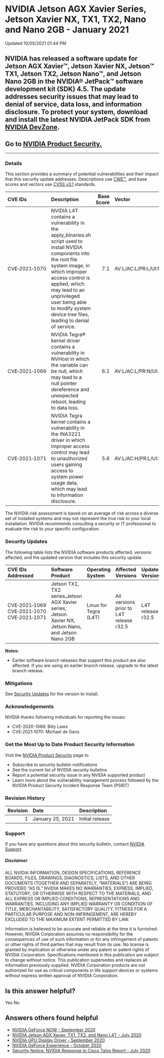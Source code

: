 

 NVIDIA Jetson AGX Xavier Series, Jetson Xavier NX, TX1, TX2, Nano and Nano 2GB - January 2021
================================================================================================================




 Updated 10/05/2021 01:44 PM



NVIDIA has released a software update for Jetson AGX Xavier™, Jetson Xavier NX, Jetson™ TX1, Jetson TX2, Jetson Nano™, and Jetson Nano 2GB in the NVIDIA® JetPack™ software development kit (SDK) 4.5. The update addresses security issues that may lead to denial of service, data loss, and information disclosure. To protect your system, download and install the latest NVIDIA JetPack SDK from [NVIDIA DevZone](https://developer.nvidia.com/embedded/downloads).
-------------------------------------------------------------------------------------------------------------------------------------------------------------------------------------------------------------------------------------------------------------------------------------------------------------------------------------------------------------------------------------------------------------------------------------------------------------------------


Go to [NVIDIA Product Security.](https://www.nvidia.com/security/)
------------------------------------------------------------------

 



---




### Details


This section provides a summary of potential vulnerabilities and their impact that this security update addresses. Descriptions use [CWE™](https://cwe.mitre.org/), and base scores and vectors use [CVSS v3.1](https://www.first.org/cvss/v3.1/user-guide) standards.


| CVE IDs | Description | Base Score | Vector |
|:--------------|:--------------------------------------------------------------------------------------------------------------------------------------------------------------------------------------------------------------------------------------------------------------------------------------------------------|-------------:|:------------------------------------|
| CVE‑2021‑1070 | NVIDIA L4T contains a vulnerability in the apply\_binaries.sh script used to install NVIDIA components into the root file system image, in which improper access control is applied, which may lead to an unprivileged user being able to modify system device tree files, leading to denial of service. | 7.1 | AV:L/AC:L/PR:L/UI:N/S:U/C:N/I:H/A:H |
| CVE‑2021‑1069 | NVIDIA Tegra® kernel driver contains a vulnerability in NVHost in which the variable can be null, which may lead to a null pointer dereference and unexpected reboot, leading to data loss. | 6.1 | AV:L/AC:L/PR:N/UI:N/S:U/C:N/I:L/A:H |
| CVE‑2021‑1071 | NVIDIA Tegra kernel contains a vulnerability in the INA3221 driver in which improper access control may lead to unauthorized users gaining access to system power usage data, which may lead to information disclosure. | 5.6 | AV:L/AC:H/PR:L/UI:N/S:C/C:H/I:N/A:N |
The NVIDIA risk assessment is based on an average of risk across a diverse set of installed systems and may not represent the true risk to your local installation. NVIDIA recommends consulting a security or IT professional to evaluate the risk to your specific configuration.


### Security Updates


The following table lists the NVIDIA software products affected, versions affected, and the updated version that includes this security update.


| CVE IDs Addressed | Software Product | Operating System | Affected Versions | Updated Version |
|:------------------------------------------|:----------------------------------------------------------------------------------------------------|:----------------------|:----------------------------------------|:------------------|
| CVE‑2021‑1069 CVE‑2021‑1070 CVE‑2021‑1071 | Jetson TX1, TX2 series,Jetson AGX Xavier series, Jetson Xavier NX, Jetson Nano, and Jetson Nano 2GB | Linux for Tegra (L4T) | All versions prior to L4T release r32.5 | L4T release r32.5 |
**Notes:**


* Earlier software branch releases that support this product are also affected. If you are using an earlier branch release, upgrade to the latest branch release.


### Mitigations


See [Security Updates](#security-updates) for the version to install.


### Acknowledgements


NVIDIA thanks following individuals for reporting the issues:


* CVE-2020-1069: Billy Laws
* CVE‑2021‑1070: Michael de Gans


### Get the Most Up to Date Product Security Information


Visit the [NVIDIA Product Security](https://www.nvidia.com/security) page to


* Subscribe to security bulletin notifications
* See the current list of NVIDIA security bulletins
* Report a potential security issue in any NVIDIA supported product
* Learn more about the vulnerability management process followed by the NVIDIA Product Security Incident Response Team (PSIRT)


### Revision History


| Revision | Date | Description |
|-----------:|:-----------------|:----------------|
| 1 | January 25, 2021 | Initial release |
### Support


If you have any questions about this security bulletin, contact [NVIDIA Support](https://www.nvidia.com/object/support.html).


##### Disclaimer


ALL NVIDIA INFORMATION, DESIGN SPECIFICATIONS, REFERENCE BOARDS, FILES, DRAWINGS, DIAGNOSTICS, LISTS, AND OTHER DOCUMENTS (TOGETHER AND SEPARATELY, “MATERIALS”) ARE BEING PROVIDED “AS IS.” NVIDIA MAKES NO WARRANTIES, EXPRESS, IMPLIED, STATUTORY, OR OTHERWISE WITH RESPECT TO THE MATERIALS, AND ALL EXPRESS OR IMPLIED CONDITIONS, REPRESENTATIONS AND WARRANTIES, INCLUDING ANY IMPLIED WARRANTY OR CONDITION OF TITLE, MERCHANTABILITY, SATISFACTORY QUALITY, FITNESS FOR A PARTICULAR PURPOSE AND NON-INFRINGEMENT, ARE HEREBY EXCLUDED TO THE MAXIMUM EXTENT PERMITTED BY LAW.


Information is believed to be accurate and reliable at the time it is furnished. However, NVIDIA Corporation assumes no responsibility for the consequences of use of such information or for any infringement of patents or other rights of third parties that may result from its use. No license is granted by implication or otherwise under any patent or patent rights of NVIDIA Corporation. Specifications mentioned in this publication are subject to change without notice. This publication supersedes and replaces all information previously supplied. NVIDIA Corporation products are not authorized for use as critical components in life support devices or systems without express written approval of NVIDIA Corporation.










Is this answer helpful?
-----------------------



Yes
No







Answers others found helpful
----------------------------


* [ NVIDIA GeForce NOW - September 2020](/app/answers/detail/a_id/5052/related/1)
* [ NVIDIA Jetson AGX Xavier, TX1, TX2, and Nano L4T - July 2020](/app/answers/detail/a_id/5039/related/1)
* [ NVIDIA GPU Display Driver - September 2020](/app/answers/detail/a_id/5075/related/1)
* [ NVIDIA GeForce Experience - October 2020](/app/answers/detail/a_id/5076/related/1)
* [Security Notice: NVIDIA Response to Cisco Talos Report - July 2020](/app/answers/detail/a_id/5044/related/1)








